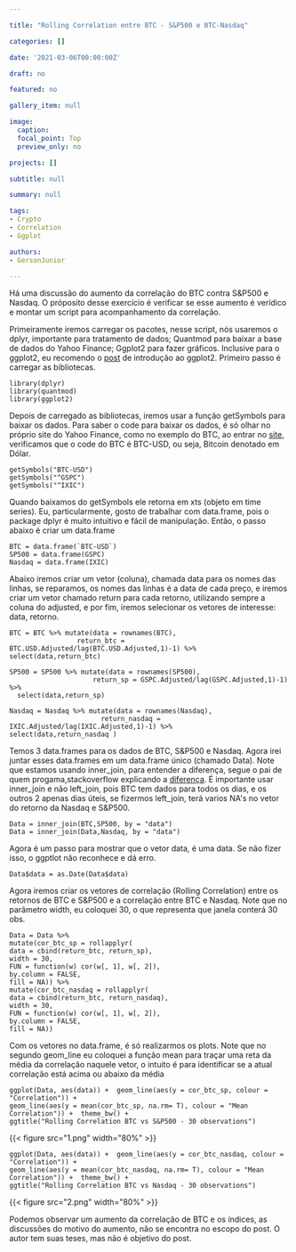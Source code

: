 ```yaml
---

title: "Rolling Correlation entre BTC - S&P500 e BTC-Nasdaq"

categories: []

date: '2021-03-06T00:00:00Z' 

draft: no

featured: no

gallery_item: null

image:
  caption: 
  focal_point: Top
  preview_only: no

projects: []

subtitle: null

summary: null

tags: 
- Crypto
- Correlation
- Ggplot

authors:
- GersonJunior

---
```


Há uma discussão do aumento da correlação do BTC contra S&P500 e Nasdaq. O próposito desse exercício é verificar se esse aumento é verídico e montar um script para acompanhamento da correlação.

Primeiramente iremos carregar os pacotes, nesse script, nós usaremos o dplyr, importante para tratamento de dados; Quantmod para baixar a base de dados do Yahoo Finance; Ggplot2 para fazer gráficos. Inclusive para o ggplot2, eu recomendo o [post](https://opencodecom.net/post/2021-08-22-introducao-ao-ggplot2/) de introdução ao ggplot2. 
Primeiro passo é carregar as bibliotecas.
 
    library(dplyr)
    library(quantmod)
    library(ggplot2)

Depois de carregado as bibliotecas, iremos usar a função getSymbols para baixar os dados. Para saber o code para baixar os dados, é só olhar no próprio site do Yahoo Finance, como no exemplo do BTC, ao entrar no [site](https://finance.yahoo.com/quote/BTC-USD?p=BTC-USD&.tsrc=fin-srch), verificamos que o code do BTC é BTC-USD, ou seja, Bitcoin denotado em Dólar.

    getSymbols("BTC-USD")
    getSymbols("^GSPC")
    getSymbols("^IXIC")

Quando baixamos do getSymbols ele retorna em xts (objeto em time series). Eu, particularmente, gosto de trabalhar com data.frame, pois o package dplyr é muito intuitivo e fácil de manipulação.
Então, o passo abaixo é criar um data.frame

    BTC = data.frame(`BTC-USD`)
    SP500 = data.frame(GSPC)
    Nasdaq = data.frame(IXIC)

Abaixo iremos criar um vetor (coluna), chamada data para os nomes das linhas, se reparamos, os nomes das linhas é a data de cada preço, e iremos criar um vetor chamado return para cada retorno, utilizando sempre a coluna do adjusted, e por fim, iremos selecionar os vetores de interesse: data, retorno.
  
    BTC = BTC %>% mutate(data = rownames(BTC),
                     return_btc = BTC.USD.Adjusted/lag(BTC.USD.Adjusted,1)-1) %>%
    select(data,return_btc)

    SP500 = SP500 %>% mutate(data = rownames(SP500),
                         return_sp = GSPC.Adjusted/lag(GSPC.Adjusted,1)-1) %>%
      select(data,return_sp)

    Nasdaq = Nasdaq %>% mutate(data = rownames(Nasdaq),
                           return_nasdaq = IXIC.Adjusted/lag(IXIC.Adjusted,1)-1) %>%
    select(data,return_nasdaq )

Temos 3 data.frames para os dados de BTC, S&P500  e Nasdaq. Agora irei juntar esses data.frames em um data.frame único (chamado Data). Note que estamos usando inner_join, para entender a diferença, segue o pai de quem progama,stackoverflow explicando a [diferença](https://stackoverflow.com/questions/5706437/whats-the-difference-between-inner-join-left-join-right-join-and-full-join#:~:text=INNER%20JOIN%3A%20returns%20rows%20when,matches%20in%20the%20left%20table.). É importante usar inner_join e não left_join, pois BTC tem dados para todos os dias, e os outros 2 apenas dias úteis, se fizermos left_join, terá varios NA's no vetor do retorno da Nasdaq e S&P500.

    Data = inner_join(BTC,SP500, by = "data")
    Data = inner_join(Data,Nasdaq, by = "data")

Agora é um passo para mostrar que o vetor data, é uma data. Se não fizer isso, o ggptlot não reconhece e dá erro.

    Data$data = as.Date(Data$data)

Agora iremos criar os vetores de correlação (Rolling Correlation) entre os retornos de BTC e S&P500 e a correlação entre BTC e Nasdaq. Note que no parâmetro width, eu coloquei 30, o que representa que janela conterá 30 obs.

    Data = Data %>%
    mutate(cor_btc_sp = rollapplyr(
    data = cbind(return_btc, return_sp),
    width = 30,
    FUN = function(w) cor(w[, 1], w[, 2]),
    by.column = FALSE,
    fill = NA)) %>%
    mutate(cor_btc_nasdaq = rollapplyr(
    data = cbind(return_btc, return_nasdaq),
    width = 30,
    FUN = function(w) cor(w[, 1], w[, 2]),
    by.column = FALSE,
    fill = NA))
  
Com os vetores no data.frame, é só realizarmos os plots. Note que no segundo geom_line eu coloquei a função mean para traçar uma reta da média da correlação naquele vetor, o intuito é para identificar se a atual correlação está acima ou abaixo da média  

    ggplot(Data, aes(data)) +  geom_line(aes(y = cor_btc_sp, colour = "Correlation")) +
    geom_line(aes(y = mean(cor_btc_sp, na.rm= T), colour = "Mean Correlation")) +  theme_bw() + 
    ggtitle("Rolling Correlation BTC vs S&P500 - 30 observations")

{{< figure src="1.png" width="80%" >}}

    ggplot(Data, aes(data)) +  geom_line(aes(y = cor_btc_nasdaq, colour = "Correlation")) +
    geom_line(aes(y = mean(cor_btc_nasdaq, na.rm= T), colour = "Mean Correlation")) +  theme_bw() + 
    ggtitle("Rolling Correlation BTC vs Nasdaq - 30 observations")

{{< figure src="2.png" width="80%" >}}

Podemos observar um aumento da correlação de BTC e os índices, as discussões do motivo do aumento, não se encontra no escopo do post. O autor tem suas teses, mas não é objetivo do post.







